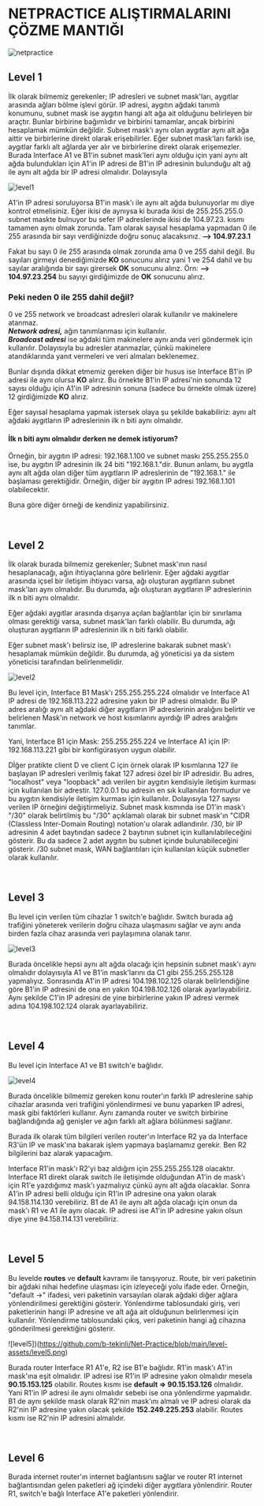 # NETPRACTICE ALIŞTIRMALARINI ÇÖZME MANTIĞI

![netpractice](https://github.com/b-tekinli/Net-Practice/blob/main/net.png)

## Level 1

İlk olarak bilmemiz gerekenler;
IP adresleri ve subnet mask'ları, aygıtlar arasında ağları bölme işlevi görür. IP adresi, aygıtın ağdaki tanımlı konumunu, subnet mask ise aygıtın hangi alt ağa ait olduğunu belirleyen bir araçtır. Bunlar birbirine bağımlıdır ve birbirini tamamlar, ancak birbirini hesaplamak mümkün değildir. Subnet mask'ı aynı olan aygıtlar aynı alt ağa aittir ve birbirlerine direkt olarak erişebilirler. Eğer subnet mask'ları farklı ise, aygıtlar farklı alt ağlarda yer alır ve birbirlerine direkt olarak erişemezler. <br />
Burada Interface A1 ve B1'in subnet mask'leri aynı olduğu için yani aynı alt ağda bulundukları için A1'in IP adresi de B1'in IP adresinin bulunduğu alt ağ ile aynı alt ağda bir IP adresi olmalıdır. Dolayısıyla 

![level1](https://github.com/b-tekinli/Net-Practice/blob/main/level-assets/level1.png)

A1'in IP adresi soruluyorsa B1'in mask'ı ile aynı alt ağda bulunuyorlar mı diye kontrol etmelisiniz. Eğer ikisi de aynıysa ki burada ikisi de 255.255.255.0 subnet maskte bulnuyor bu sefer IP adreslerinde ikisi de 104.97.23. kısmı tamamen aynı olmak zorunda. Tam olarak sayısal
hesaplama yapmadan 0 ile 255 arasında bir sayı verdiğinizde doğru sonuç alacaksınız. **--> 104.97.23.1**

Fakat bu sayı 0 ile 255 arasında olmak zorunda ama 0 ve 255 dahil değil. Bu sayıları girmeyi denediğimizde **KO** sonucunu alırız yani 1 ve 254 dahil ve bu sayılar aralığında bir sayı girersek **OK** sonucunu alırız. Örn: **--> 104.97.23.254** bu sayıyı girdiğimizde de **OK** sonucunu alırız.

### Peki neden 0 ile 255 dahil değil?
0 ve 255 network ve broadcast adresleri olarak kullanılır ve makinelere atanmaz. <br />
***Network adresi,*** ağın tanımlanması için kullanılır. <br />
***Broadcast adresi*** ise ağdaki tüm makinelere aynı anda veri göndermek için kullanılır. 
Dolayısıyla bu adresler atanmazlar, çünkü makinelere atandıklarında yanıt vermeleri ve veri almaları beklenemez.

Bunlar dışında dikkat etmemiz gereken diğer bir husus ise Interface B1'in IP adresi ile aynı olursa **KO** alırız. Bu örnekte B1'in IP adresi'nin sonunda 12 sayısı olduğu için A1'in IP adresinin sonuna (sadece bu örnekte olmak üzere) 12 girdiğimizde **KO** alırız.

Eğer sayısal hesaplama yapmak istersek olaya şu şekilde bakabiliriz: aynı alt ağdaki aygıtların IP adreslerinin ilk n biti aynı olmalıdır.

#### İlk n biti aynı olmalıdır derken ne demek istiyorum?
Örneğin, bir aygıtın IP adresi: 192.168.1.100 ve subnet maskı 255.255.255.0 ise, bu aygıtın IP adresinin ilk 24 biti "192.168.1."dir. Bunun anlamı, bu aygıtla aynı alt ağda olan diğer tüm aygıtların IP adreslerinin de "192.168.1." ile başlaması gerektiğidir. Örneğin, diğer bir aygıtın IP adresi 192.168.1.101 olabilecektir.

Buna göre diğer örneği de kendiniz yapabilirsiniz.


<br />


## Level 2

İlk olarak burada bilmemiz gerekenler;
Subnet mask'ının nasıl hesaplanacağı, ağın ihtiyaçlarına göre belirlenir. Eğer ağdaki aygıtlar arasında içsel bir iletişim ihtiyacı varsa, ağı oluşturan aygıtların subnet mask'ları aynı olmalıdır. Bu durumda, ağı oluşturan aygıtların IP adreslerinin ilk n biti aynı olmalıdır.

Eğer ağdaki aygıtlar arasında dışarıya açılan bağlantılar için bir sınırlama olması gerektiği varsa, subnet mask'ları farklı olabilir. Bu durumda, ağı oluşturan aygıtların IP adreslerinin ilk n biti farklı olabilir.

Eğer subnet mask'ı belirsiz ise, IP adreslerine bakarak subnet mask'ı hesaplamak mümkün değildir. Bu durumda, ağ yöneticisi ya da sistem yöneticisi tarafından belirlenmelidir.

![level2](https://github.com/b-tekinli/Net-Practice/blob/main/level-assets/level2.png)

Bu level için, Interface B1 Mask'ı 255.255.255.224 olmalıdır ve Interface A1 IP adresi de 192.168.113.222 adresine yakın bir IP adresi olmalıdır. Bu IP adres aralığı aynı alt ağdaki diğer aygıtların IP adreslerinin aralığını belirtir ve belirlenen Mask'ın network ve host kısımlarını ayırdığı IP adres aralığını tanımlar.

Yani, Interface B1 için Mask: 255.255.255.224 ve Interface A1 için IP: 192.168.113.221 gibi bir konfigürasyon uygun olabilir.

Dİğer pratikte client D ve client C için örnek olarak IP kısımlarına 127 ile başlayan IP adresleri verilmiş fakat 127 adresi özel bir IP adresidir. Bu adres, "localhost" veya "loopback" adı verilen bir aygıtın kendisiyle iletişim kurması için kullanılan bir adrestir. 127.0.0.1 bu adresin en sık kullanılan formudur ve bu aygıtın kendisiyle iletişim kurması için kullanılır. Dolayısıyla 127 sayısı verilen IP örneğini değiştirmeliyiz. 
Subnet mask kısmında ise D1'in mask'ı "/30" olarak belirtilmiş bu "/30" açıklamalı olarak bir subnet mask'ın "CIDR (Classless Inter-Domain Routing) notation'u olarak adlandırılır. /30, bir IP adresinin 4 adet baytından sadece 2 baytının subnet için kullanılabileceğini gösterir. Bu da sadece 2 adet aygıtın bu subnet içinde bulunabileceğini gösterir. /30 subnet mask, WAN bağlantıları için kullanılan küçük subnetler olarak kullanılır.


<br />


## Level 3

Bu level için verilen tüm cihazlar 1 switch'e bağlıdır. Switch burada ağ trafiğini yöneterek verilerin doğru cihaza ulaşmasını sağlar ve aynı anda birden fazla cihaz arasında veri paylaşımına olanak tanır.

![level3](https://github.com/b-tekinli/Net-Practice/blob/main/level-assets/level3.png)

Burada öncelikle hepsi aynı alt ağda olacağı için hepsinin subnet mask'ı aynı olmalıdır dolayısıyla A1 ve B1'in mask'larını da C1 gibi 255.255.255.128 yapmalıyız. Sonrasında A1'in IP adresi 104.198.102.125 olarak belirlendiğine göre B1'in IP adresini de ona en yakın 104.198.102.126 olarak ayarlayabiliriz. Aynı şekilde C1'in IP adresini de yine birbirlerine yakın IP adresi vermek adına 104.198.102.124 olarak ayarlayabiliriz.


<br />


## Level 4

Bu level için Interface A1 ve B1 switch'e bağlıdır.

![level4](https://github.com/b-tekinli/Net-Practice/blob/main/level-assets/level4.png)

Burada öncelikle bilmemiz gereken konu router'ın farklı IP adreslerine sahip cihazlar arasında veri trafiğini yönlendirmesi ve bunu yaparken IP adresi, mask gibi faktörleri kullanır. Aynı zamanda router ve switch birbirine bağlandığında ağ genişler ve ağın farklı alt ağlara bölünmesi sağlanır. 

Burada ilk olarak tüm bilgileri verilen router'ın Interface R2 ya da Interface R3'ün IP ve mask'ına bakarak işlem yapmaya başlamamız gerekir. Ben R2 bilgilerini baz alarak yapacağım.

Interface R1'in mask'ı R2'yi baz aldığım için 255.255.255.128 olacaktır. Interface R1 direkt olarak switch ile iletişimde olduğundan A1'in de mask'ı için R1'e yazdığımız mask'ı yazmalıyız çünkü aynı alt ağda olacaklar. Sonra A1'in IP adresi belli olduğu için R1'in IP adresine ona yakın olarak 94.158.114.130 verebiliriz. B1 de A1 ile aynı alt ağda olacağı için onun da mask'ı R1 ve A1 ile aynı olacak. IP adresi ise A1'in IP adresine yakın olsun diye yine 94.158.114.131 verebiliriz.


<br />


## Level 5

Bu levelde **routes** ve **default** kavramı ile tanışıyoruz. Route, bir veri paketinin bir ağdaki nihai hedefine ulaşması için izleyeceği yolu ifade eder. Örneğin, "default ->" ifadesi, veri paketinin varsayılan olarak ağdaki diğer ağlara yönlendirilmesi gerektiğini gösterir. Yönlendirme tablosundaki giriş, veri paketlerinin hangi IP adresine ve alt ağa ait olduğunun belirlenmesi için kullanılır. Yönlendirme tablosundaki çıkış, veri paketinin hangi ağ cihazına gönderilmesi gerektiğini gösterir.

![level5])(https://github.com/b-tekinli/Net-Practice/blob/main/level-assets/level5.png)

Burada router Interface R1 A1'e, R2 ise B1'e bağlıdır. R1'in mask'ı A1'in mask'ına eşit olmalıdır. IP adresi ise R1'in IP adresine yakın olmalıdır mesela **90.15.153.125** olabilir. Routes kısmı ise **default => 90.15.153.126** olmalıdır. Yani R1'in IP adresi ile aynı olmalıdır sebebi ise ona yönlendirme yapmalıdır. B1 de aynı şekilde mask olarak R2'nin mask'ını almalı ve IP adresi olarak da R2'nin IP adresine yakın olacak şekilde **152.249.225.253** alabilir. Routes kısmı ise R2'nin IP adresini almalıdır.


<br />


## Level 6

Burada internet router'ın internet bağlantısını sağlar ve router R1 internet bağlantısından gelen paketleri ağ içindeki diğer aygıtlara yönlendirir. Router R1, switch'e bağlı Interface A1'e paketleri yönlendirir.










